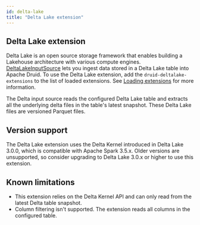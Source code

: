 ```yaml
---
id: delta-lake
title: "Delta Lake extension"
---
```


<!--
  ~ Licensed to the Apache Software Foundation (ASF) under one
  ~ or more contributor license agreements.  See the NOTICE file
  ~ distributed with this work for additional information
  ~ regarding copyright ownership.  The ASF licenses this file
  ~ to you under the Apache License, Version 2.0 (the
  ~ "License"); you may not use this file except in compliance
  ~ with the License.  You may obtain a copy of the License at
  ~
  ~   http://www.apache.org/licenses/LICENSE-2.0
  ~
  ~ Unless required by applicable law or agreed to in writing,
  ~ software distributed under the License is distributed on an
  ~ "AS IS" BASIS, WITHOUT WARRANTIES OR CONDITIONS OF ANY
  ~ KIND, either express or implied.  See the License for the
  ~ specific language governing permissions and limitations
  ~ under the License.
  -->

## Delta Lake extension


Delta Lake is an open source storage framework that enables building a
Lakehouse architecture with various compute engines. [DeltaLakeInputSource](../../ingestion/input-sources.md#delta-lake-input-source) lets
you ingest data stored in a Delta Lake table into Apache Druid. To use the Delta Lake extension, add the `druid-deltalake-extensions` to the list of loaded extensions.
See [Loading extensions](../../configuration/extensions.md#loading-extensions) for more information.

The Delta input source reads the configured Delta Lake table and extracts all the underlying delta files in the table's latest snapshot.
These Delta Lake files are versioned Parquet files.

## Version support

The Delta Lake extension uses the Delta Kernel introduced in Delta Lake 3.0.0, which is compatible with Apache Spark 3.5.x.
Older versions are unsupported, so consider upgrading to Delta Lake 3.0.x or higher to use this extension.

## Known limitations

- This extension relies on the Delta Kernel API and can only read from the latest Delta table snapshot.
- Column filtering isn't supported. The extension reads all columns in the configured table.